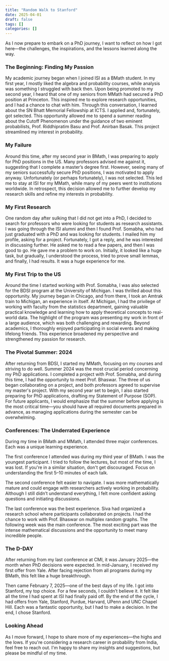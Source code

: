 ```yaml
---
title: "Random Walk to Stanford"
date: 2025-04-01
draft: false
tags: []
categories: []
---
```


As I now prepare to embark on a PhD journey, I want to reflect on how I got here—the challenges, the inspirations, and the lessons learned along the way.

### The Beginning: Finding My Passion

My academic journey began when I joined ISI as a BMath student. In my first year, I mostly liked the algebra and probability courses, while analysis was something I struggled with back then. Upon being promoted to my second year, I heard that one of my seniors from MMath had secured a PhD position at Princeton. This inspired me to explore research opportunities, and I had a chance to chat with him. Through this conversation, I learned about the SN Bhatt Memorial Fellowship at ICTS. I applied and, fortunately, got selected. This opportunity allowed me to spend a summer reading about the Cutoff Phenomenon under the guidance of two eminent probabilists, Prof. Riddhipratim Basu and Prof. Anirban Basak. This project streamlined my interest in probability.

### My Failure

Around this time, after my second year in BMath, I was preparing to apply for PhD positions in the US. Many professors advised me against it, suggesting that I complete a master’s degree first. However, seeing many of my seniors successfully secure PhD positions, I was motivated to apply anyway. Unfortunately (or perhaps fortunately), I was not selected. This led me to stay at ISI for my MMath, while many of my peers went to institutions worldwide. In retrospect, this decision allowed me to further develop my research skills and refine my interests in probability.

### My First Research

One random day after sulking that I did not get into a PhD, I decided to search for professors who were looking for students as research assistants. I was going through the ISI alumni and then I found Prof. Somabha, who had just graduated with a PhD and was looking for students. I mailed him my profile, asking for a project. Fortunately, I got a reply, and he was interested in discussing further. He asked me to read a few papers, and then I was good to go. He gave me a problem to work on. Initially, it looked like a huge task, but gradually, I understood the process, tried to prove small lemmas, and finally, I had results. It was a huge experience for me.

### My First Trip to the US

Around the time I started working with Prof. Somabha, I was also selected for the BDSI program at the University of Michigan. I was thrilled about this opportunity. My journey began in Chicago, and from there, I took an Amtrak train to Michigan, an experience in itself. At Michigan, I had the privilege of working with faculty from the statistics department, gaining valuable practical knowledge and learning how to apply theoretical concepts to real-world data. The highlight of the program was presenting my work in front of a large audience, which was both challenging and rewarding. Beyond academics, I thoroughly enjoyed participating in social events and making lifelong friends. This experience broadened my perspective and strengthened my passion for research.

### The Pivotal Summer: 2024

After returning from BDSI, I started my MMath, focusing on my courses and striving to do well. Summer 2024 was the most crucial period concerning my PhD applications. I completed a project with Prof. Somabha, and during this time, I had the opportunity to meet Prof. Bhaswar. The three of us began collaborating on a project, and both professors agreed to supervise my master's project. With my second year set to begin, I also started preparing for PhD applications, drafting my Statement of Purpose (SOP). For future applicants, I would emphasize that the summer before applying is the most critical time—you should have all required documents prepared in advance, as managing applications during the semester can be overwhelming.

### Conferences: The Underrated Experience

During my time in BMath and MMath, I attended three major conferences. Each was a unique learning experience.

The first conference I attended was during my third year of BMath. I was the youngest participant. I tried to follow the lectures, but most of the time, I was lost. If you're in a similar situation, don't get discouraged. Focus on understanding the first 5–10 minutes of each talk.

The second conference felt easier to navigate. I was more mathematically mature and could engage with researchers actively working in probability. Although I still didn’t understand everything, I felt more confident asking questions and initiating discussions.

The last conference was the best experience. Siva had organized a research school where participants collaborated on projects. I had the chance to work with Prof. Bhaswar on multiplex random graphs. The following week was the main conference. The most exciting part was the intense mathematical discussions and the opportunity to meet many incredible people.

### The D-DAY

After returning from my last conference at CMI, it was January 2025—the month when PhD decisions were expected. In mid-January, I received my first offer from Yale. After facing rejection from all programs during my BMath, this felt like a huge breakthrough.

Then came February 7, 2025—one of the best days of my life. I got into Stanford, my top choice. For a few seconds, I couldn’t believe it. It felt like all the time I had spent at ISI had finally paid off. By the end of the cycle, I had offers from Yale, Stanford, Purdue, Harvard, UPenn and UNC Chapel Hill. Each was a fantastic opportunity, but I had to make a decision. In the end, I chose Stanford.

### Looking Ahead

As I move forward, I hope to share more of my experiences—the highs and the lows. If you're considering a research career in probability from India, feel free to reach out. I'm happy to share my insights and suggestions, but please be mindful of my time.